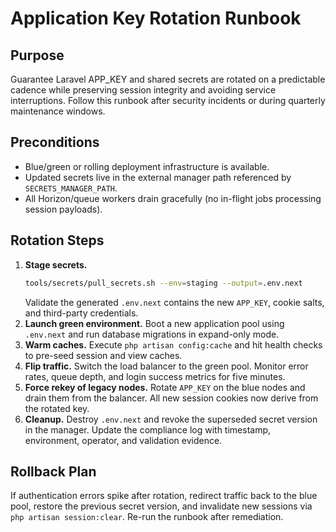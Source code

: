 # Application Key Rotation Runbook

## Purpose
Guarantee Laravel APP_KEY and shared secrets are rotated on a predictable
cadence while preserving session integrity and avoiding service interruptions.
Follow this runbook after security incidents or during quarterly maintenance
windows.

## Preconditions
- Blue/green or rolling deployment infrastructure is available.
- Updated secrets live in the external manager path referenced by
  `SECRETS_MANAGER_PATH`.
- All Horizon/queue workers drain gracefully (no in-flight jobs processing
  session payloads).

## Rotation Steps
1. **Stage secrets.**
   ```bash
   tools/secrets/pull_secrets.sh --env=staging --output=.env.next
   ```
   Validate the generated `.env.next` contains the new `APP_KEY`, cookie salts,
   and third-party credentials.
2. **Launch green environment.** Boot a new application pool using `.env.next`
   and run database migrations in expand-only mode.
3. **Warm caches.** Execute `php artisan config:cache` and hit health checks to
   pre-seed session and view caches.
4. **Flip traffic.** Switch the load balancer to the green pool. Monitor error
   rates, queue depth, and login success metrics for five minutes.
5. **Force rekey of legacy nodes.** Rotate `APP_KEY` on the blue nodes and drain
   them from the balancer. All new session cookies now derive from the rotated
   key.
6. **Cleanup.** Destroy `.env.next` and revoke the superseded secret version in
   the manager. Update the compliance log with timestamp, environment, operator,
   and validation evidence.

## Rollback Plan
If authentication errors spike after rotation, redirect traffic back to the
blue pool, restore the previous secret version, and invalidate new sessions via
`php artisan session:clear`. Re-run the runbook after remediation.
